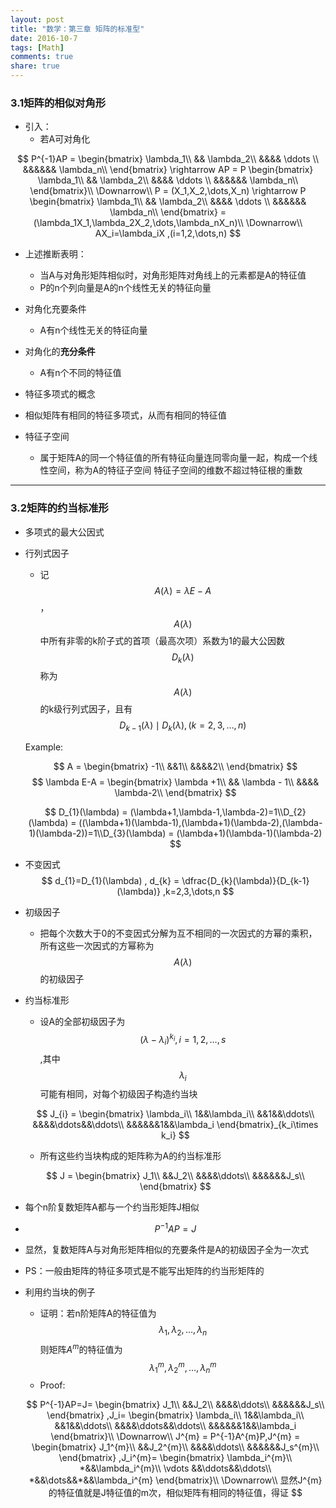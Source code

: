 ```yaml
---
layout: post
title: "数学：第三章 矩阵的标准型"
date: 2016-10-7
tags: [Math]
comments: true
share: true
---
```


### 3.1矩阵的相似对角形

- 引入：
  - 若A可对角化

$$
P^{-1}AP = 
\begin{bmatrix}
\lambda_1\\
&& \lambda_2\\
&&&& \ddots \\
&&&&&& \lambda_n\\
\end{bmatrix}
\rightarrow 
AP = P
\begin{bmatrix}
\lambda_1\\
&& \lambda_2\\
&&&& \ddots \\
&&&&&& \lambda_n\\
\end{bmatrix}\\
\Downarrow\\
P = (X_1,X_2,\dots,X_n)
\rightarrow
P
\begin{bmatrix}
\lambda_1\\
&& \lambda_2\\
&&&& \ddots \\
&&&&&& \lambda_n\\
\end{bmatrix}
=(\lambda_1X_1,\lambda_2X_2,\dots,\lambda_nX_n)\\
\Downarrow\\
AX_i=\lambda_iX ,(i=1,2,\dots,n)
$$

- 上述推断表明：
  - 当A与对角形矩阵相似时，对角形矩阵对角线上的元素都是A的特征值
  - P的n个列向量是A的n个线性无关的特征向量


- 对角化充要条件
  - A有n个线性无关的特征向量
- 对角化的**充分条件**
  - A有n个不同的特征值
- 特征多项式的概念
- 相似矩阵有相同的特征多项式，从而有相同的特征值
- 特征子空间
  - 属于矩阵A的同一个特征值的所有特征向量连同零向量一起，构成一个线性空间，称为A的特征子空间
    特征子空间的维数不超过特征根的重数

----

### 3.2矩阵的约当标准形
- 多项式的最大公因式

- 行列式因子

  - 记 $$A(\lambda) = \lambda E-A$$，$$A(\lambda)$$中所有非零的k阶子式的首项（最高次项）系数为1的最大公因数$$D_{k}(\lambda)$$称为$$A(\lambda)$$的k级行列式因子，且有$$D_{k-1}(\lambda) \mid D_{k}(\lambda) , (k=2,3,\dots,n)$$

  Example:

  $$
  A = 
  \begin{bmatrix}
  -1\\
  &&1\\
  &&&&2\\
  \end{bmatrix}
  $$
  $$
  \lambda E-A = 
  \begin{bmatrix}
  \lambda +1\\
  && \lambda - 1\\
  &&&& \lambda-2\\
  \end{bmatrix}
  $$

  $$
  D_{1}(\lambda) = (\lambda+1,\lambda-1,\lambda-2)=1\\D_{2}(\lambda) = ((\lambda+1)(\lambda-1),(\lambda+1)(\lambda-2),(\lambda-1)(\lambda-2))=1\\D_{3}(\lambda) = (\lambda+1)(\lambda-1)(\lambda-2)
  $$







- 不变因式
  $$
  d_{1}=D_{1}(\lambda) , d_{k} = \dfrac{D_{k}(\lambda)}{D_{k-1}(\lambda)}  ,k=2,3,\dots,n
  $$

- 初级因子

  - 把每个次数大于0的不变因式分解为互不相同的一次因式的方幂的乘积，所有这些一次因式的方幂称为$$A(\lambda)$$的初级因子


- 约当标准形

  - 设A的全部初级因子为$$(\lambda-\lambda_i)^{k_i} , i= 1,2,\dots,s$$,其中$$\lambda_i$$可能有相同，对每个初级因子构造约当块

  $$
  J_{i} = 
  \begin{bmatrix}
  \lambda_i\\
  1&&\lambda_i\\
  &&1&&\ddots\\
  &&&&\ddots&&\ddots\\
  &&&&&&1&&\lambda_i
  \end{bmatrix}_{k_i\times k_i}
  $$
  - 所有这些约当块构成的矩阵称为A的约当标准形

  $$
  J  =
  \begin{bmatrix}
  J_1\\
  &&J_2\\
  &&&&\ddots\\
  &&&&&&J_s\\
  \end{bmatrix}
  $$

- 每个n阶复数矩阵A都与一个约当形矩阵J相似

- $$
  P^{-1}AP=J
  $$

- 显然，复数矩阵A与对角形矩阵相似的充要条件是A的初级因子全为一次式

- PS：一般由矩阵的特征多项式是不能写出矩阵的约当形矩阵的


- 利用约当块的例子

  - 证明：若n阶矩阵A的特征值为$$\lambda_1,\lambda_2,\dots,\lambda_n$$则矩阵$A^{m}$的特征值为$$\lambda_1^{m},\lambda_2^{m},\dots,\lambda_n^{m}$$
  - Proof:

  $$
  P^{-1}AP=J=
  \begin{bmatrix}
  J_1\\
  &&J_2\\
  &&&&\ddots\\
  &&&&&&J_s\\
  \end{bmatrix}
  ,J_i=
  \begin{bmatrix}
  \lambda_i\\
  1&&\lambda_i\\
  &&1&&\ddots\\
  &&&&\ddots&&\ddots\\
  &&&&&&1&&\lambda_i
  \end{bmatrix}\\
  \Downarrow\\
  J^{m} = P^{-1}A^{m}P,J^{m} = 
  \begin{bmatrix}
  J_1^{m}\\
  &&J_2^{m}\\
  &&&&\ddots\\
  &&&&&&J_s^{m}\\
  \end{bmatrix}
  ,J_i^{m}=
  \begin{bmatrix}
  \lambda_i^{m}\\
  *&&\lambda_i^{m}\\
  \vdots &&\ddots&&\ddots\\
  *&&\dots&&*&&\lambda_i^{m}
  \end{bmatrix}\\
  \Downarrow\\
  显然J^{m}的特征值就是J特征值的m次，相似矩阵有相同的特征值，得证
  $$



